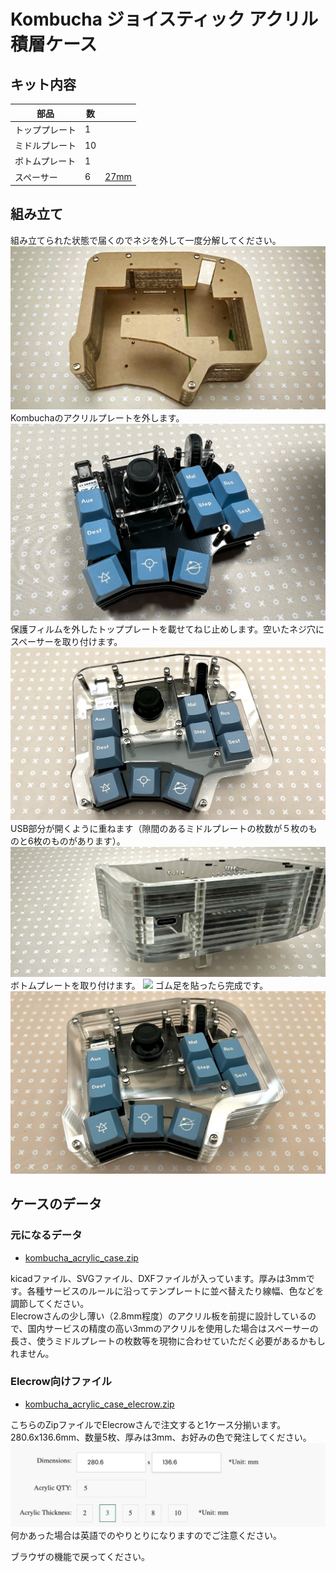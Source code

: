 # Kombucha ジョイスティック アクリル積層ケース

## キット内容
|部品|数||
|-|-|-|
|トッププレート|1||
|ミドルプレート|10||
|ボトムプレート|1||
|スペーサー|6|[27mm](https://www.hirosugi-net.co.jp/shop/g/g2418/)|

## 組み立て
組み立てられた状態で届くのでネジを外して一度分解してください。
![](img/IMG_2217.jpeg)
Kombuchaのアクリルプレートを外します。
![](img/IMG_2224.jpeg)
保護フィルムを外したトッププレートを載せてねじ止めします。空いたネジ穴にスペーサーを取り付けます。
![](img/IMG_2231.jpeg)
USB部分が開くように重ねます（隙間のあるミドルプレートの枚数が５枚のものと6枚のものがあります）。
![](img/IMG_2241.jpeg)
ボトムプレートを取り付けます。
![](img/IMG_2248.jpeg)
ゴム足を貼ったら完成です。
![](img/IMG_2251.jpeg)

## ケースのデータ
### 元になるデータ
- [kombucha_acrylic_case.zip](https://github.com/Taro-Hayashi/Kombucha2/releases/download/0.19.12%2Fdevelop/kombucha_acrylic_case.zip)
  
kicadファイル、SVGファイル、DXFファイルが入っています。厚みは3mmです。各種サービスのルールに沿ってテンプレートに並べ替えたり線幅、色などを調節してください。  
Elecrowさんの少し薄い（2.8mm程度）のアクリル板を前提に設計しているので、国内サービスの精度の高い3mmのアクリルを使用した場合はスペーサーの長さ、使うミドルプレートの枚数等を現物に合わせていただく必要があるかもしれません。

### Elecrow向けファイル
- [kombucha_acrylic_case_elecrow.zip](https://github.com/Taro-Hayashi/Kombucha2/releases/download/0.19.12%2Fdevelop/kombucha_acrylic_case_elecrow.zip)
  
こちらのZipファイルでElecrowさんで注文すると1ケース分揃います。
280.6x136.6mm、数量5枚、厚みは3mm、お好みの色で発注してください。
![](img/elecrow.png)
何かあった場合は英語でのやりとりになりますのでご注意ください。

ブラウザの機能で戻ってください。
